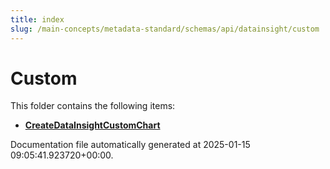 ```yaml
---
title: index
slug: /main-concepts/metadata-standard/schemas/api/datainsight/custom
---
```


# Custom

This folder contains the following items:

- [**CreateDataInsightCustomChart**](/main-concepts/metadata-standard/schemas/api/datainsight/custom/createdatainsightcustomchart)


Documentation file automatically generated at 2025-01-15 09:05:41.923720+00:00.
